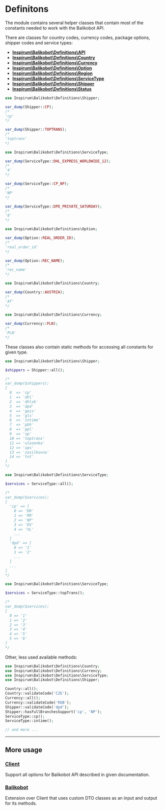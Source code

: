 # Definitons

The module contains several helper classes that contain most of the constants needed to work with the Balikobot API.

There are classes for country codes, currency codes, package options, shipper codes and service types:

- [**Inspirum\Balikobot\Definitions\API**](../src/Definitions/API.php)
- [**Inspirum\Balikobot\Definitions\Country**](../src/Definitions/Country.php)
- [**Inspirum\Balikobot\Definitions\Currency**](../src/Definitions/Currency.php)
- [**Inspirum\Balikobot\Definitions\Option**](../src/Definitions/Option.php)
- [**Inspirum\Balikobot\Definitions\Region**](../src/Definitions/Region.php)
- [**Inspirum\Balikobot\Definitions\ServiceType**](../src/Definitions/ServiceType.php)
- [**Inspirum\Balikobot\Definitions\Shipper**](../src/Definitions/Shipper.php)
- [**Inspirum\Balikobot\Definitions\Status**](../src/Definitions/Status.php)

```php
use Inspirum\Balikobot\Definitions\Shipper;

var_dump(Shipper::CP);
/*
'cp'
*/

var_dump(Shipper::TOPTRANS);
/*
'toptrans'
*/

```

```php
use Inspirum\Balikobot\Definitions\ServiceType;

var_dump(ServiceType::DHL_EXPRESS_WORLDWIDE_12);
/*
'4'
*/

var_dump(ServiceType::CP_NP);
/*
'NP'
*/

var_dump(ServiceType::DPD_PRIVATE_SATURDAY);
/*
'8'
*/
```

```php
use Inspirum\Balikobot\Definitions\Option;

var_dump(Option::REAL_ORDER_ID);
/*
'real_order_id'
*/

var_dump(Option::REC_NAME);
/*
'rec_name'
*/
```

```php
use Inspirum\Balikobot\Definitions\Country;

var_dump(Country::AUSTRIA);
/*
'AT'
*/
```

```php
use Inspirum\Balikobot\Definitions\Currency;

var_dump(Currency::PLN);
/*
'PLN'
*/
```

These classes also contain static methods for accessing all constants for given type.

```php
use Inspirum\Balikobot\Definitions\Shipper;

$shippers = Shipper::all();

/*
var_dump($shippers);
[
  0  => 'cp'
  1  => 'dhl'
  2  => 'dhlsk'
  3  => 'dpd'
  4  => 'geis'
  5  => 'gls'
  6  => 'intime'
  7  => 'pbh'
  8  => 'ppl'
  9  => 'sp'
  10 => 'toptrans'
  11 => 'ulozenka'
  12 => 'ups'
  13 => 'zasilkovna'
  14 => 'tnt'
]
*/
```


```php
use Inspirum\Balikobot\Definitions\ServiceType;

$services = ServiceType::all();

/*
var_dump($services);
[
  'cp' => [
    0 => 'DR'
    1 => 'RR'
    2 => 'NP'
    3 => 'DV'
    4 => 'VL'
    ...
  ]
  'dpd' => [
    0 => '1'
    1 => '2'
    ...
  ]
  ...
]
*/
```

```php
use Inspirum\Balikobot\Definitions\ServiceType;

$services = ServiceType::topTrans();

/*
var_dump($services);
[
  0 => '1'
  1 => '2'
  2 => '3'
  3 => '4'
  4 => '5'
  5 => '6'
]
*/
```

Other, less used available methods:

```php
use Inspirum\Balikobot\Definitions\Country;
use Inspirum\Balikobot\Definitions\Currency;
use Inspirum\Balikobot\Definitions\ServiceType;
use Inspirum\Balikobot\Definitions\Shipper;

Country::all();
Country::validateCode('CZE');
Currency::all();
Currency::validateCode('RUB');
Shipper::validateCode('dpd');
Shipper::hasFullBranchesSupport('cp', 'NP');
ServiceType::cp();
ServiceType::intime();

// and more ...
```

***


## More usage


### [**Client**](./client.md)

Support all options for Balikobot API described in given documentation.


### [**Balikobot**](./balikobot.md)

Extension over Client that uses custom DTO classes as an input and output for its methods.
